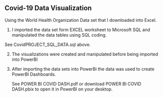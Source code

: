 ## Covid-19 Data Visualization
Using the World Health Organization Data set that I downloaded into Excel.

1. I imported the data set form EXCEL worksheet to Microsoft SQL and manipulated the data tables using SQL coding. 
 
 See CovidPROJECT_SQL_DATA.sql above. 
    
2. The visualizations were created and manipulated before being imported into PowerBI
    
3. After importing the data sets into PowerBi the data was used to create PowerBI Dashboards. 
    
    See POWER BI COVID DASH.pdf or download POWER BI COVID DASH.pbix to open it in PowerBI on your desktop.
